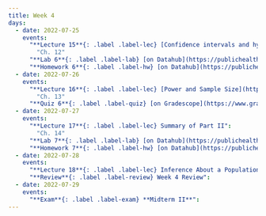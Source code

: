 ```yaml
---
title: Week 4
days:
  - date: 2022-07-25
    events:
      "**Lecture 15**{: .label .label-lec} [Confidence intervals and hypothesis testing](https://ph142-ucb.github.io/su22/src/l15-inference.pdf)":
        "Ch. 12"
      "**Lab 6**{: .label .label-lab} [on Datahub](https://publichealth.datahub.berkeley.edu/hub/user-redirect/git-pull?repo=https%3A%2F%2Fgithub.com%2Fph142-ucb%2Fph142-su22&urlpath=rstudio%2F&branch=main) (Due July 26)":
      "**Homework 6**{: .label .label-hw} [on Datahub](https://publichealth.datahub.berkeley.edu/hub/user-redirect/git-pull?repo=https%3A%2F%2Fgithub.com%2Fph142-ucb%2Fph142-su22&urlpath=rstudio%2F&branch=main) ([Solutions](https://ph142-ucb.github.io/su22/src/hw-sol/hw06-sol.pdf))":
  - date: 2022-07-26
    events:
      "**Lecture 16**{: .label .label-lec} [Power and Sample Size](https://ph142-ucb.github.io/su22/src/l16-power.pdf)": 
        "Ch. 13"
      "**Quiz 6**{: .label .label-quiz} [on Gradescope](https://www.gradescope.com/courses/400123/assignments/2135659) (Due Jul 27th, 12:00 PM PST)) ":
  - date: 2022-07-27
    events:
      "**Lecture 17**{: .label .label-lec} Summary of Part II":
        "Ch. 14"
      "**Lab 7**{: .label .label-lab} [on Datahub](https://publichealth.datahub.berkeley.edu/hub/user-redirect/git-pull?repo=https%3A%2F%2Fgithub.com%2Fph142-ucb%2Fph142-su22&urlpath=rstudio%2F&branch=main) (Due July 28)":
      "**Homework 7**{: .label .label-hw} [on Datahub](https://publichealth.datahub.berkeley.edu/hub/user-redirect/git-pull?repo=https%3A%2F%2Fgithub.com%2Fph142-ucb%2Fph142-su22&urlpath=rstudio%2F&branch=main) ([Solutions](https://ph142-ucb.github.io/su22/src/hw-sol/hw07-sol.pdf))":
  - date: 2022-07-28
    events:
      "**Lecture 18**{: .label .label-lec} Inference About a Population Mean (Z and T)":
      "**Review**{: .label .label-review} Week 4 Review":
  - date: 2022-07-29
    events:
      "**Exam**{: .label .label-exam} **Midterm II**":
---
```

